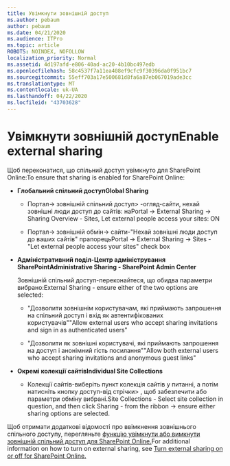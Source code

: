 ```yaml
---
title: Увімкнути зовнішній доступ
ms.author: pebaum
author: pebaum
ms.date: 04/21/2020
ms.audience: ITPro
ms.topic: article
ROBOTS: NOINDEX, NOFOLLOW
localization_priority: Normal
ms.assetid: 4d197afd-e806-40ad-ac20-4b10bc497edb
ms.openlocfilehash: 58c4537f7a11ea408ef9cfc9f30396da0f951bc7
ms.sourcegitcommit: 55eff703a17e500681d8fa6a87eb067019ade3cc
ms.translationtype: MT
ms.contentlocale: uk-UA
ms.lasthandoff: 04/22/2020
ms.locfileid: "43703628"
---
```

# <a name="enable-external-sharing"></a><span data-ttu-id="82732-102">Увімкнути зовнішній доступ</span><span class="sxs-lookup"><span data-stu-id="82732-102">Enable external sharing</span></span>

 <span data-ttu-id="82732-103">Щоб переконатися, що спільний доступ увімкнуто для SharePoint Online:</span><span class="sxs-lookup"><span data-stu-id="82732-103">To ensure that sharing is enabled for SharePoint Online:</span></span>
  
- <span data-ttu-id="82732-104">**Глобальний спільний доступ**</span><span class="sxs-lookup"><span data-stu-id="82732-104">**Global Sharing**</span></span>
    
  - <span data-ttu-id="82732-105">Портал-\> зовнішній спільний доступ\> -огляд-сайти, нехай зовнішні люди доступ до сайтів: на</span><span class="sxs-lookup"><span data-stu-id="82732-105">Portal -\> External Sharing -\> Sharing Overview - Sites, Let external people access your sites: ON</span></span>
    
  - <span data-ttu-id="82732-106">Портал-\> зовнішній обмін-\> сайти-"Нехай зовнішні люди доступ до ваших сайтів" прапорець</span><span class="sxs-lookup"><span data-stu-id="82732-106">Portal -\> External Sharing -\> Sites - "Let external people access your sites" check box</span></span>
    
- <span data-ttu-id="82732-107">**Адміністративний поділ-Центр адміністрування SharePoint**</span><span class="sxs-lookup"><span data-stu-id="82732-107">**Administrative Sharing - SharePoint Admin Center**</span></span>
    
    <span data-ttu-id="82732-108">Зовнішній спільний доступ-переконайтеся, що обидва параметри вибрано:</span><span class="sxs-lookup"><span data-stu-id="82732-108">External Sharing - ensure either of the two options are selected:</span></span>
    
  - <span data-ttu-id="82732-109">"Дозволити зовнішнім користувачам, які приймають запрошення на спільний доступ і вхід як автентифікованих користувачів"</span><span class="sxs-lookup"><span data-stu-id="82732-109">"Allow external users who accept sharing invitations and sign in as authenticated users"</span></span>
    
  - <span data-ttu-id="82732-110">"Дозволити як зовнішні користувачі, які приймають запрошення на доступ і анонімний гість посилання"</span><span class="sxs-lookup"><span data-stu-id="82732-110">"Allow both external users who accept sharing invitations and anonymous guest links"</span></span>
    
- <span data-ttu-id="82732-111">**Окремі колекції сайтів**</span><span class="sxs-lookup"><span data-stu-id="82732-111">**Individual Site Collections**</span></span>
    
  - <span data-ttu-id="82732-112">Колекції сайтів-виберіть пункт колекція сайтів у питанні, а потім натисніть кнопку доступ-від стрічки\> , щоб забезпечити або параметри обміну вибрані.</span><span class="sxs-lookup"><span data-stu-id="82732-112">Site Collections - Select site collection in question, and then click Sharing - from the ribbon -\> ensure either sharing options are selected.</span></span>
    
<span data-ttu-id="82732-113">Щоб отримати додаткові відомості про ввімкнення зовнішнього спільного доступу, перегляньте [функцію увімкнути або вимкнути зовнішній спільний доступ для SharePoint Online.](https://go.microsoft.com/fwlink/?linkid=2047681&amp;clcid=0x409)</span><span class="sxs-lookup"><span data-stu-id="82732-113">For additional information on how to turn on external sharing, see [Turn external sharing on or off for SharePoint Online.](https://go.microsoft.com/fwlink/?linkid=2047681&amp;clcid=0x409)</span></span>
  

